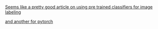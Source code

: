 [Seems like a pretty good article on using pre trained classifiers for image labeling](https://towardsdatascience.com/how-to-choose-the-best-keras-pre-trained-model-for-image-classification-b850ca4428d4)

[and another for pytorch](https://pytorch.org/tutorials/beginner/transfer_learning_tutorial.html)
